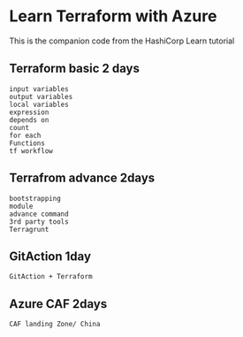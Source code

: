 # Learn Terraform with Azure

This is the companion code from the HashiCorp Learn tutorial


## Terraform basic  2 days

```
input variables
output variables
local variables
expression
depends on
count
for each
Functions
tf workflow

```

## Terrafrom advance 2days

```
bootstrapping
module
advance command
3rd party tools
Terragrunt

``` 

## GitAction 1day

```
GitAction + Terraform

```

## Azure CAF 2days

```
CAF landing Zone/ China 

```
